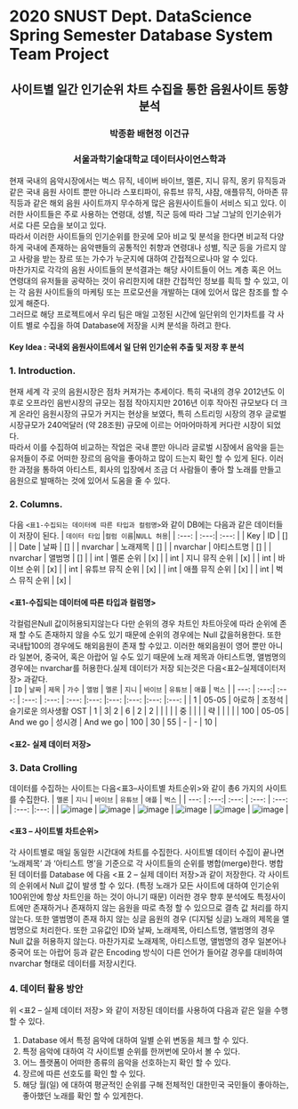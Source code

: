 # 2020 SNUST Dept. DataScience Spring Semester Database System Team Project

## <b1> <center> 사이트별 일간 인기순위 차트 수집을 통한 음원사이트 동향 분석 </center> </b1>

### <center> 박종환 <tr> 배현정 <tr> 이건규 </center>  
### <center> 서울과학기술대학교 데이터사이언스학과 </center> 

 현재 국내의 음악시장에서는 벅스 뮤직, 네이버 바이브, 멜론, 지니 뮤직, 몽키 뮤직등과 같은 국내 음원 사이트 뿐만 아니라 스포티파이, 유튜브 뮤직, 샤잠, 애플뮤직, 아마존 뮤직등과 같은 해외 음원 사이트까지 무수하게 많은 음원사이트들이 서비스 되고 있다. 이러한 사이트들은 주로 사용하는 연령대, 성별, 직군 등에 따라 그날 그날의 인기순위가 서로 다른 모습을 보이고 있다.   
 따라서 이러한 사이트들의 인기순위를 한곳에 모아 비교 및 분석을 한다면 비교적 다양하게 국내에 존재하는 음악팬들의 공통적인 취향과 연령대나 성별, 직군 등을 가르지 않고 사랑을 받는 장르 또는 가수가 누군지에 대하여 간접적으로나마 알 수 있다.   
 마찬가지로 각각의 음원 사이트들의 분석결과는 해당 사이트들이 어느 계층 혹은 어느 연령대의 유저들을 공략하는 것이 유리한지에 대한 간접적인 정보를 흭득 할 수 있고, 이는 각 음원 사이트들의 마케팅 또는 프로모션을 개발하는 대에 있어서 많은 참조를 할 수 있게 해준다.  
 그러므로 해당 프로젝트에서 우리 팀은 매일 고정된 시간에 일단위의 인기차트를 각 사이트 별로 수집을 하여 Database에 저장을 시켜 분석을 하려고 한다.

 #### <left> Key Idea : 국내외 음원사이트에서 일 단위 인기순위 추출 및 저장 후 분석

 ### 1. Introduction.
현재 세계 각 곳의 음원시장은 점차 커져가는 추세이다. 특히 국내의 경우 2012년도 이후로 오프라인 음반시장의 규모는 점점 작아지지만 2016년 이후 작아진 규모보다 더 크게 온라인 음원시장의 규모가 커지는 현상을 보였다, 특히 스트리밍 시장의 경우 글로벌 시장규모가 240억달러 (약 28조원) 규모에 이르는 어마어마하게 커다란 시장이 되었다.  <br>
따라서 이를 수집하여 비교하는 작업은 국내 뿐만 아니라 글로벌 시장에서 음악을 듣는 유저들이 주로 어떠한 장르의 음악을 좋아하고 많이 드는지 확인 할 수 있게 된다. 이러한 과정을 통하여 아티스트, 회사의 입장에서 조금 더 사람들이 좋아 할 노래를 만들고 음원으로 발매하는 것에 있어서 도움을 줄 수 있다.

### 2. Columns.

다음 `<표1-수집되는 데이터에 따른 타입과 컬럼명>`와 같이 DB에는 다음과 같은 데이터들이 저장이 된다.
| `데이터 타입` |`컬럼 이름`|`NULL 허용`|
| :---: | :---:| :---: |
| Key | ID | [] |
| Date | 날짜 | [] |
| nvarchar | 노래제목 | [] |
| nvarchar | 아티스트명 | [] |
| nvarchar | 앨범명 | [] |
| int | 멜론 순위 | [x] |
| int | 지니 뮤직 순위 | [x] |
| int | 바이브 순위 | [x] |
| int | 유튜브 뮤직 순위 | [x] |
| int | 애플 뮤직 순위 | [x] |
| int | 벅스 뮤직 순위 | [x] |
#### <표1-수집되는 데이터에 따른 타입과 컬럼명>

각컬럼은Null 값이허용되지않는다 다만 순위의 경우 차트인 차트아웃에 따라 순위에 존재 할 수도 존재하지 않을 수도 있기 때문에 순위의 경우에는 Null 값을허용한다. 또한 국내탑100의 경우에도 해외음원이 존재 할 수있고. 이러한 해외음원이 영어 뿐만 아니라 일본어, 중국어, 혹은 아랍어 일 수도 있기 때문에 노래 제목과 아티스트명, 앨범명의 경우에는 nvarchar를 허용한다.실제 데이터가 저장 되는것은 다음<표2–실제데이터저장> 과같다.  
| `ID` | `날짜` | `제목` | `가수` | `앨범` | `멜론` | `지니` | `바이브` | `유튜브` | `애플` | `벅스` |
| ---: | :---:| :---: | :---: | :---: | :---: |:---: |:---: |:---: |:---: |:---: |
| 1 | 05-05 | 아로하 | 조정석 | 슬기로운 의사생활 OST | 1 | 3| 2 | 6 | 2 | 2 |
| | | | 중 | | | | 략 | | | | 
| 100 | 05-05 | And we go | 성시경 | And we go | 100 | 30 | 55 | - | - | 10 |
#### <표2- 실제 데이터 저장>

### 3. Data Crolling
데이터를 수집하는 사이트는 다음<표3–사이트별 차트순위>와 같이 총6 가지의 사이트를 수집한다.
| `멜론` | `지니` | `바이브` | `유튜브` | `애플` | `벅스` |
| ---: | :---:| :---: | :---: | :---: | :---: |:---: |
| ![image](https://user-images.githubusercontent.com/37532168/82537441-fe244680-9b84-11ea-8f61-6dda972ddab2.png) | ![image](https://user-images.githubusercontent.com/37532168/82537448-01b7cd80-9b85-11ea-92f7-63a64926438e.png) | ![image](https://user-images.githubusercontent.com/37532168/82537452-04b2be00-9b85-11ea-87e1-d8596865f7e7.png) | ![image](https://user-images.githubusercontent.com/37532168/82537463-08dedb80-9b85-11ea-9538-b441dc087cb1.png) | ![image](https://user-images.githubusercontent.com/37532168/82537468-0b413580-9b85-11ea-89be-e8c7a8cb8d7a.png) | ![image](https://user-images.githubusercontent.com/37532168/82537475-0d0af900-9b85-11ea-8d45-d65c96b90343.png) | 
#### <표3 – 사이트별 차트순위>

각 사이트별로 매일 동일한 시간대에 차트를 수집한다. 사이트별 데이터 수집이 끝나면 ‘노래제목’ 과 ‘아티스트 명’을 기준으로 각 사이트들의 순위를 병합(merge)한다. 병합된 데이터를 Database 에 다음 <표 2 – 실제 데이터 저장>과 같이 저장한다. 각 사이트의 순위에서 Null 값이 발생 할 수 있다. (특정 노래가 모든 사이트에 대하여 인기순위 100위안에 항상 차트인을 하는 것이 아니기 때문) 이러한 경우 향후 분석에도 특정사이트에만 존재하거나 존재하지 않는 음원을 따로 측정 할 수 있으므로 결측 값 처리를 하지 않는다. 또한 앨범명이 존재 하지 않는 싱글 음원의 경우 (디지털 싱글) 노래의 제목을 앨범명으로 처리한다. 또한 고유값인 ID와 날짜, 노래제목, 아티스트명, 앨범명의 경우 Null 값을 허용하지 않는다. 마찬가지로 노래제목, 아티스트명, 앨범명의 경우 일본어나 중국어 또는 아랍어 등과 같은 Encoding 방식이 다른 언어가 들어갈 경우를 대비하여 nvarchar 형태로 데이터를 저장시킨다.

### 4. 데이터 활용 방안

위 <표2 – 실제 데이터 저장> 와 같이 저장된 데이터를 사용하여 다음과 같은 일을 수행 할 수 있다.
1.	Database 에서 특정 음악에 대하여 일별 순위 변동을 체크 할 수 있다.
2.	특정 음악에 대하여 각 사이트별 순위를 한꺼번에 모아서 볼 수 있다.
3.	어느 플랫폼이 어떠한 종류의 음악을 선호하는지 확인 할 수 있다.
4.	장르에 따른 선호도를 확인 할 수 있다.
5.	해당 월(일) 에 대하여 평균적인 순위를 구해 전체적인 대한민국 국민들이 좋아하는, 좋아했던 노래를 확인 할 수 있게한다.
